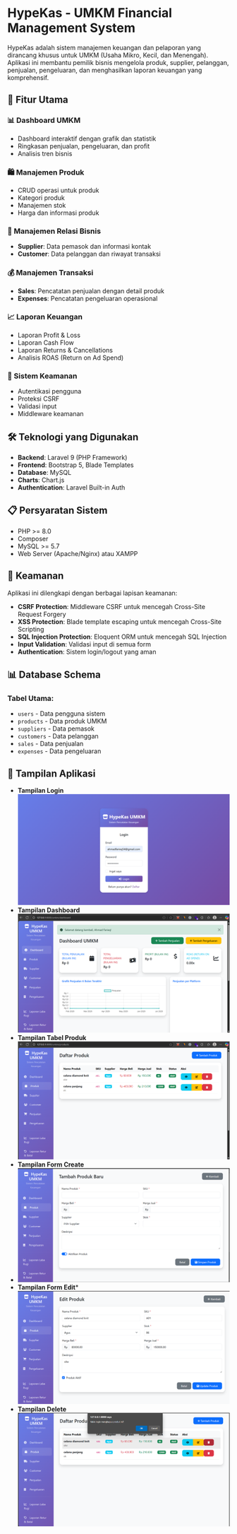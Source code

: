 # HypeKas - UMKM Financial Management System

HypeKas adalah sistem manajemen keuangan dan pelaporan yang dirancang khusus untuk UMKM (Usaha Mikro, Kecil, dan Menengah). Aplikasi ini membantu pemilik bisnis mengelola produk, supplier, pelanggan, penjualan, pengeluaran, dan menghasilkan laporan keuangan yang komprehensif.

## 🚀 Fitur Utama

### 📊 Dashboard UMKM

-   Dashboard interaktif dengan grafik dan statistik
-   Ringkasan penjualan, pengeluaran, dan profit
-   Analisis tren bisnis

### 🛍️ Manajemen Produk

-   CRUD operasi untuk produk
-   Kategori produk
-   Manajemen stok
-   Harga dan informasi produk

### 👥 Manajemen Relasi Bisnis

-   **Supplier**: Data pemasok dan informasi kontak
-   **Customer**: Data pelanggan dan riwayat transaksi

### 💰 Manajemen Transaksi

-   **Sales**: Pencatatan penjualan dengan detail produk
-   **Expenses**: Pencatatan pengeluaran operasional

### 📈 Laporan Keuangan

-   Laporan Profit & Loss
-   Laporan Cash Flow
-   Laporan Returns & Cancellations
-   Analisis ROAS (Return on Ad Spend)

### 🔐 Sistem Keamanan

-   Autentikasi pengguna
-   Proteksi CSRF
-   Validasi input
-   Middleware keamanan

## 🛠️ Teknologi yang Digunakan

-   **Backend**: Laravel 9 (PHP Framework)
-   **Frontend**: Bootstrap 5, Blade Templates
-   **Database**: MySQL
-   **Charts**: Chart.js
-   **Authentication**: Laravel Built-in Auth

## 📋 Persyaratan Sistem

-   PHP >= 8.0
-   Composer
-   MySQL >= 5.7
-   Web Server (Apache/Nginx) atau XAMPP


## 🔐 Keamanan

Aplikasi ini dilengkapi dengan berbagai lapisan keamanan:

-   **CSRF Protection**: Middleware CSRF untuk mencegah Cross-Site Request Forgery
-   **XSS Protection**: Blade template escaping untuk mencegah Cross-Site Scripting
-   **SQL Injection Protection**: Eloquent ORM untuk mencegah SQL Injection
-   **Input Validation**: Validasi input di semua form
-   **Authentication**: Sistem login/logout yang aman

## 📊 Database Schema

### Tabel Utama:

-   `users` - Data pengguna sistem
-   `products` - Data produk UMKM
-   `suppliers` - Data pemasok
-   `customers` - Data pelanggan
-   `sales` - Data penjualan
-   `expenses` - Data pengeluaran


## 🚀 Tampilan Aplikasi
- **Tampilan Login**
  ![login](login.png)
- **Tampilan Dashboard**
  ![Dashboard](dashboard.png)
- **Tampilan Tabel Produk**
  ![Tabel](tabel.png)
- **Tampilan Form Create**
- ![create](create.png)
- **Tampilan Form Edit***
  ![edit](edit.png)
- **Tampilan Delete**
  ![delete](delete.png)

